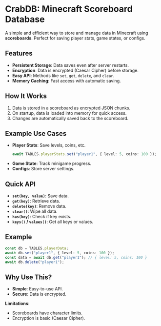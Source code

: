 # **CrabDB: Minecraft Scoreboard Database**

A simple and efficient way to store and manage data in Minecraft using **scoreboards**. Perfect for saving player stats, game states, or configs.

## **Features**
- **Persistent Storage**: Data saves even after server restarts.
- **Encryption**: Data is encrypted (Caesar Cipher) before storage.
- **Easy API**: Methods like `set`, `get`, `delete`, and `clear`.
- **Memory Caching**: Fast access with automatic saving.

## **How It Works**
1. Data is stored in a scoreboard as encrypted JSON chunks.
2. On startup, data is loaded into memory for quick access.
3. Changes are automatically saved back to the scoreboard.

## **Example Use Cases**
- **Player Stats**: Save levels, coins, etc.
  ```typescript
  await TABLES.playerStats.set("player1", { level: 5, coins: 100 });
  ```
- **Game State**: Track minigame progress.
- **Configs**: Store server settings.

## **Quick API**
- **`set(key, value)`**: Save data.
- **`get(key)`**: Retrieve data.
- **`delete(key)`**: Remove data.
- **`clear()`**: Wipe all data.
- **`has(key)`**: Check if key exists.
- **`keys()` / `values()`**: Get all keys or values.

## **Example**
```typescript
const db = TABLES.playerData;
await db.set("player1", { level: 5, coins: 100 });
const data = await db.get("player1"); // { level: 5, coins: 100 }
await db.delete("player1");
```

## **Why Use This?**
- **Simple**: Easy-to-use API.
- **Secure**: Data is encrypted.

**Limitations**:
- Scoreboards have character limits.
- Encryption is basic (Caesar Cipher).
